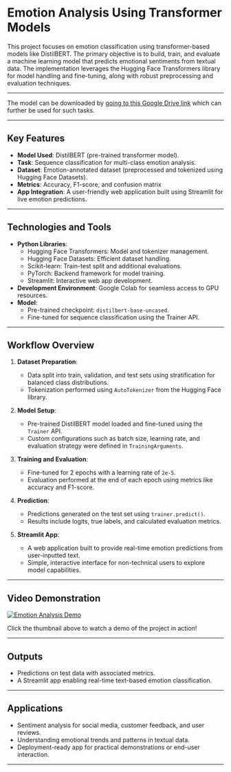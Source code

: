 # Emotion Analysis Using Transformer Models

This project focuses on emotion classification using transformer-based models like DistilBERT. The primary objective is to build, train, and evaluate a machine learning model that predicts emotional sentiments from textual data. The implementation leverages the Hugging Face Transformers library for model handling and fine-tuning, along with robust preprocessing and evaluation techniques.

---

The model can be downloaded by [going to this Google Drive link](https://drive.google.com/drive/folders/1AQH4KZm4DSP5LCKb5f9D22S-DP7ROBbR) which can further be used for such tasks.

---

## Key Features
- **Model Used**: DistilBERT (pre-trained transformer model).
- **Task**: Sequence classification for multi-class emotion analysis.
- **Dataset**: Emotion-annotated dataset (preprocessed and tokenized using Hugging Face Datasets).
- **Metrics**: Accuracy, F1-score, and confusion matrix
- **App Integration**: A user-friendly web application built using Streamlit for live emotion predictions.

---

## Technologies and Tools
- **Python Libraries**:
  - Hugging Face Transformers: Model and tokenizer management.
  - Hugging Face Datasets: Efficient dataset handling.
  - Scikit-learn: Train-test split and additional evaluations.
  - PyTorch: Backend framework for model training.
  - Streamlit: Interactive web app development.
- **Development Environment**: Google Colab for seamless access to GPU resources.
- **Model**:
  - Pre-trained checkpoint: `distilbert-base-uncased`.
  - Fine-tuned for sequence classification using the Trainer API.

---

## Workflow Overview
1. **Dataset Preparation**:
   - Data split into train, validation, and test sets using stratification for balanced class distributions.
   - Tokenization performed using `AutoTokenizer` from the Hugging Face library.

2. **Model Setup**:
   - Pre-trained DistilBERT model loaded and fine-tuned using the `Trainer` API.
   - Custom configurations such as batch size, learning rate, and evaluation strategy were defined in `TrainingArguments`.

3. **Training and Evaluation**:
   - Fine-tuned for 2 epochs with a learning rate of `2e-5`.
   - Evaluation performed at the end of each epoch using metrics like accuracy and F1-score.

4. **Prediction**:
   - Predictions generated on the test set using `trainer.predict()`.
   - Results include logits, true labels, and calculated evaluation metrics.

5. **Streamlit App**:
   - A web application built to provide real-time emotion predictions from user-inputted text.
   - Simple, interactive interface for non-technical users to explore model capabilities.

---

## Video Demonstration
[![Emotion Analysis Demo](https://img.youtube.com/vi/6uNZ8gOPIRw/0.jpg)](https://youtu.be/6uNZ8gOPIRw)

Click the thumbnail above to watch a demo of the project in action!

---

## Outputs
- Predictions on test data with associated metrics.
- A Streamlit app enabling real-time text-based emotion classification.

---

## Applications
- Sentiment analysis for social media, customer feedback, and user reviews.
- Understanding emotional trends and patterns in textual data.
- Deployment-ready app for practical demonstrations or end-user interaction.

---




